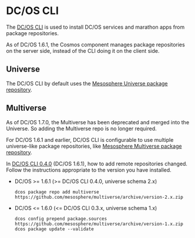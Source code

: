 # DC/OS CLI

The [DC/OS CLI](https://dcos.io/docs/latest/usage/cli/) is used to install DC/OS services and marathon apps from package repositories.

As of DC/OS 1.6.1, the Cosmos component manages package repositories on the server side, instead of the CLI doing it on the client side.

## Universe

The DC/OS CLI by default uses the [Mesosphere Universe package repository](https://github.com/mesosphere/universe).

## Multiverse

As of DC/OS 1.7.0, the Multiverse has been deprecated and merged into the Universe. So adding the Multiverse repo is no longer required.

For DC/OS 1.6.1 and earlier, DC/OS CLI is configurable to use multiple universe-like package repositories, like [Mesosphere Multiverse package repository](https://github.com/mesosphere/multiverse).

In [DC/OS CLI 0.4.0](https://github.com/mesosphere/dcos-cli/releases/tag/0.4.0) (DC/OS 1.6.1), how to add remote repositories changed. Follow the instructions appropriate to the version you have installed.

- DC/OS >= 1.6.1 (>= DC/OS CLI 0.4.0, universe schema 2.x)

    ```
    dcos package repo add multiverse https://github.com/mesosphere/multiverse/archive/version-2.x.zip
    ```
- DC/OS <= 1.6.0 (<= DC/OS CLI 0.3.x, universe schema 1.x)

    ```
    dcos config prepend package.sources https://github.com/mesosphere/multiverse/archive/version-1.x.zip
    dcos package update --validate
    ```
